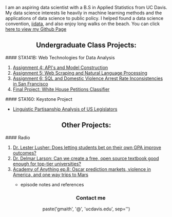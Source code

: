 I am an aspiring data scientist with a B.S in Applied Statistics from UC Davis. My data science interests lie heavily in machine learning methods and the applications of data science to public policy. I helped found a data science convention, <a href= 'http://www.iidata.net/'>iidata</a>, and also enjoy long walks on the beach. You can click <a href="https://github.com/Graym4c">here to view my Github Page</a>

<center><h2>Undergraduate Class Projects:</h2></center>
#### STA141B: Web Technologies for Data Analysis
<ol>
<li><a href='https://github.com/Graym4c/Graym4c.github.io/blob/master/assignment4.ipynb'>Assignment 4: API's and Model Construction</a></li>
<li><a href='https://github.com/Graym4c/Graym4c.github.io/blob/master/assignment5.ipynb'>Assignment 5: Web Scraping and Natural Language Processing</a></li>
<li><a href='https://github.com/Graym4c/Graym4c.github.io/blob/master/assignment%20seis.ipynb'>Assignment 6: SQL and Domestic Violence Arrest Rate Inconsistencies in San Francisco</a></li>
<li><a href='https://palautatan.github.io/project141b/'>Final Project: White House Petitions Classifier</a></li>
</ol>
#### STA160: Keystone Project
<ul>
<li><a href='https://github.com/STA160/mainProject/blob/master/FinalReport.pdf'>Linguistic Partisanship Analysis of US Legislators</a></li>
</ul>
<center><h2>Other Projects:</h2></center>
#### Radio
<ol>
<li><a href='https://drive.google.com/file/d/1EG7jPurt-HqGvPHLp19sBFR52XlgmmFh/view?usp=sharing'>Dr. Lester Lusher: Does letting students bet on their own GPA improve outcomes?</a></li>
<li><a href='https://drive.google.com/file/d/1AqpJwT205GCKjvf535NdTuXc_BcHrgQW/view?usp=sharing'>Dr. Delmar Larson: Can we create a free, open source textbook good enough for top-tier universities?</a></li>
<li><a href='https://drive.google.com/open?id=1eFt9zk9PlJ9lk_cz9NDMGXid-9ecRLv3'>Academy of Anything ep.8: Oscar prediction markets, violence in America, and one way trips to Mars</a></li>
  <ul>
    <li><a href'https://docs.google.com/document/d/10693svuztl3tjN3Ikwgxg1aOYExMXItMSdI3V2ZLWU8/edit?usp=sharing'>episode notes and references</li>  
  </ul>
</ol>

<center><h3><ul>Contact me</ul></h3>
<center>paste('gmaith', '@', 'ucdavis.edu', sep='')
